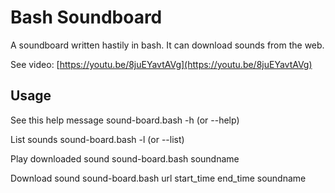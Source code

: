 # Bash Soundboard

A soundboard written hastily in bash.
It can download sounds from the web.

See video: [https://youtu.be/8juEYavtAVg](https://youtu.be/8juEYavtAVg)

## Usage

See this help message
sound-board.bash -h (or --help)

List sounds
sound-board.bash -l (or --list)

Play downloaded sound
sound-board.bash soundname

Download sound
sound-board.bash url start_time end_time soundname
